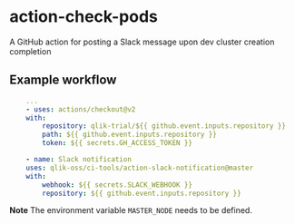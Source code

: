 # action-check-pods

A GitHub action for posting a Slack message upon dev cluster creation completion

## Example workflow

```yaml
    ...
    - uses: actions/checkout@v2
    with:
        repository: qlik-trial/${{ github.event.inputs.repository }}
        path: ${{ github.event.inputs.repository }}
        token: ${{ secrets.GH_ACCESS_TOKEN }}

    - name: Slack notification
    uses: qlik-oss/ci-tools/action-slack-notification@master
    with:
        webhook: ${{ secrets.SLACK_WEBHOOK }}
        repository: ${{ github.event.inputs.repository }}
```

**Note** The environment variable `MASTER_NODE` needs to be defined.